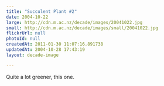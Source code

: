 ```yaml
---
title: "Succulent Plant #2"
date: 2004-10-22
large: http://cdn.m.ac.nz/decade/images/20041022.jpg
small: http://cdn.m.ac.nz/decade/images/small/20041022.jpg
flickrUrl: null
photoId: null
createdAt: 2011-01-30 11:07:16.891738
updatedAt: 2004-10-28 17:43:19
layout: decade-image

---
```

Quite a lot greener, this one.
